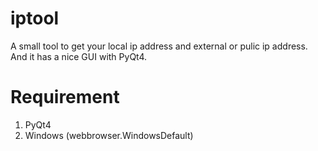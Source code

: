 iptool
======

A small tool to get your local ip address and external or pulic ip address.
And it has a nice GUI with PyQt4. 

Requirement
===========
1. PyQt4
2. Windows (webbrowser.WindowsDefault)


